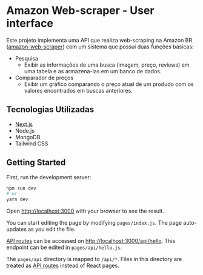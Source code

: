 # Amazon Web-scraper - User interface 
Este projeto implementa uma API que realiza web-scraping na Amazon BR ([amazon-web-scraper](https://github.com/MarcialVasconcelos/Amazon-web-scraper)) com um sistema que possui duas funções básicas:
+ Pesquisa 
  - Exibir as informações de uma busca (imagem, preço, reviews) em uma tabela e as armazena-las em um banco de dados.
+ Comparador de preços 
  - Exibir um gráfico comparando o preço atual de um produdo com os valores encontrados em buscas anteriores.

## 

## Tecnologias Utilizadas 
+ [Next.js](https://nextjs.org/)
+ Node.js
+ MongoDB
+ Tailwind CSS

## Getting Started

First, run the development server:

```bash
npm run dev
# or
yarn dev
```

Open [http://localhost:3000](http://localhost:3000) with your browser to see the result.

You can start editing the page by modifying `pages/index.js`. The page auto-updates as you edit the file.

[API routes](https://nextjs.org/docs/api-routes/introduction) can be accessed on [http://localhost:3000/api/hello](http://localhost:3000/api/hello). This endpoint can be edited in `pages/api/hello.js`.

The `pages/api` directory is mapped to `/api/*`. Files in this directory are treated as [API routes](https://nextjs.org/docs/api-routes/introduction) instead of React pages.
